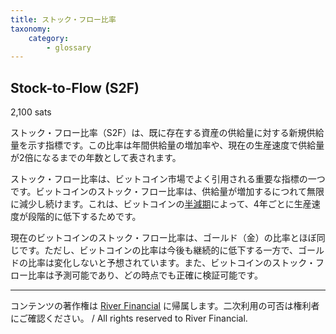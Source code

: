 ```yaml
---
title: ストック・フロー比率
taxonomy:
    category:
        - glossary
---
```


## Stock-to-Flow (S2F)
2,100 sats

ストック・フロー比率（S2F）は、既に存在する資産の供給量に対する新規供給量を示す指標です。この比率は年間供給量の増加率や、現在の生産速度で供給量が2倍になるまでの年数として表されます。

ストック・フロー比率は、ビットコイン市場でよく引用される重要な指標の一つです。ビットコインのストック・フロー比率は、供給量が増加するにつれて無限に減少し続けます。これは、ビットコインの[半減期](https://lostinbitcoin.jp/glossary/halving/)によって、4年ごとに生産速度が段階的に低下するためです。

現在のビットコインのストック・フロー比率は、ゴールド（金）の比率とほぼ同じです。ただし、ビットコインの比率は今後も継続的に低下する一方で、ゴールドの比率は変化しないと予想されています。また、ビットコインのストック・フロー比率は予測可能であり、どの時点でも正確に検証可能です。

---
コンテンツの著作権は [River Financial](https://river.com/) に帰属します。二次利用の可否は権利者にご確認ください。 / All rights reserved to River Financial.
